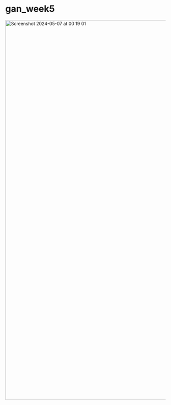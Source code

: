# gan_week5

<img width="1194" alt="Screenshot 2024-05-07 at 00 19 01" src="https://github.com/one-punch-dimash/gan_week5/assets/98669739/0ad83afa-f3d1-499b-9f54-9ec758b40d38">
